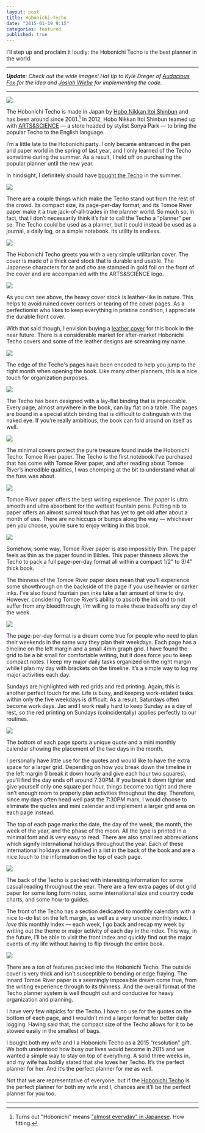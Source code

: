 ```yaml
---
layout: post
title: Hobonichi Techo
date: "2015-01-19 9:15"
categories: featured
published: true
---
```


I’ll step up and proclaim it loudly: the Hobonichi Techo is the best planner in the world. 

---
***Update**: Check out the wide images! Hat tip to Kyle Dreger of [Audacious Fox](http://audaciousfox.com/2015/01/19/beautiful-images-with-css.html) for the idea and [Josiah Wiebe](http://collectif.co/) for implementing the code.*

---

_![](http://thenewsprint.s3.amazonaws.com/media/2015/01/Hobonochi-Techo-2.jpg)_

The Hobonichi Techo is made in Japan by [Hobo Nikkan Itoi Shinbun](http://www.1101.com/iwata/2007-09-12.html) and has been around since 2001.[^1] In 2012, Hobo Nikkan Itoi Shinbun teamed up with [ARTS&SCIENCE](http://www.arts-science.com) — a store headed by stylist Sonya Park — to bring the popular Techo to the English language.

I’m a little late to the Hobonichi party. I only became entranced in the pen and paper world in the spring of last year, and I only learned of the Techo sometime during the summer. As a result, I held off on purchasing the popular planner until the new year.

In hindsight, I definitely should have [bought the Techo](http://www.1101.com/store/techo/2015/planner/detail_cover/c_hpr.html) in the summer.

![](http://thenewsprint.s3.amazonaws.com/media/2015/01/Hobonochi-Techo-3.jpg)

There are a couple things which make the Techo stand out from the rest of the crowd. Its compact size, its page-per-day format, and its Tomoe River paper make it a true jack-of-all-trades in the planner world. So much so, in fact, that I don’t necessarily think it’s fair to call the Techo a “planner” per se. The Techo could be used as a planner, but it could instead be used as a journal, a daily log, or a simple notebook. Its utility is endless.

![](http://thenewsprint.s3.amazonaws.com/media/2015/01/Hobonochi-Techo-1.jpg)

The Hobonichi Techo greets you with a very simple utilitarian cover. The cover is made of a thick card stock that is durable and usable. The Japanese characters for *te* and *cho* are stamped in gold foil on the front of the cover and are accompanied with the ARTS&SCIENCE logo.

![](http://thenewsprint.s3.amazonaws.com/media/2015/01/Hobonochi-Techo-4.jpg)

As you can see above, the heavy cover stock is leather-like in nature. This helps to avoid ruined cover corners or tearing of the cover pages. As a perfectionist who likes to keep everything in pristine condition, I appreciate the durable front cover. 

With that said though, I envision buying a [leather cover](https://www.etsy.com/ca/listing/215183306/hobonichi-techo-planner-cover-w-full?ref=shop_home_active_4) for this book in the near future. There is a considerable market for after-market Hobonichi Techo covers and some of the leather designs are screaming my name.

![](http://thenewsprint.s3.amazonaws.com/media/2015/01/Hobonochi-Techo-5.jpg)

The edge of the Techo's pages have been encoded to help you jump to the right month when opening the book. Like many other planners, this is a nice touch for organization purposes.

_![](http://thenewsprint.s3.amazonaws.com/media/2015/01/Hobonochi-Techo-10.jpg)_

The Techo has been designed with a lay-flat binding that is impeccable. Every page, almost anywhere in the book, can lay flat on a table. The pages are bound in a special stitch binding that is difficult to distinguish with the naked eye. If you’re really ambitious, the book can fold around on itself as well.

_![](http://thenewsprint.s3.amazonaws.com/media/2015/01/Hobonochi-Techo-7.jpg)_

The minimal covers protect the pure treasure found inside the Hobonichi Techo: Tomoe River paper. The Techo is the first notebook I’ve purchased that has come with Tomoe River paper, and after reading about Tomoe River’s incredible qualities, I was chomping at the bit to understand what all the fuss was about.

![](http://thenewsprint.s3.amazonaws.com/media/2015/01/Hobonochi-Techo-13.jpg)

Tomoe River paper offers the best writing experience. The paper is ultra smooth and ultra absorbent for the wettest fountain pens. Putting nib to paper offers an almost surreal touch that has yet to get old after about a month of use. There are no hiccups or bumps along the way — whichever pen you choose, you’re sure to enjoy writing in this book.

_![](http://thenewsprint.s3.amazonaws.com/media/2015/01/Hobonochi-Techo-11.jpg)_

Somehow, some way, Tomoe River paper is also impossibly thin. The paper feels as thin as the paper found in Bibles. This paper thinness allows the Techo to pack a full page-per-day format all within a compact 1/2” to 3/4” thick book. 

The thinness of the Tomoe River paper does mean that you’ll experience some showthrough on the backside of the page if you use heavier or darker inks. I’ve also found fountain pen inks take a fair amount of time to dry. However, considering Tomoe River’s ability to absorb the ink and to not suffer from any bleedthrough, I’m willing to make these tradeoffs any day of the week.

![](http://thenewsprint.s3.amazonaws.com/media/2015/01/Hobonochi-Techo-8.jpg)

The page-per-day format is a dream come true for people who need to plan their weekends in the same way they plan their weekdays. Each page has a timeline on the left margin and a small 4mm graph grid. I have found the grid to be a bit small for comfortable writing, but it does force you to keep compact notes. I keep my major daily tasks organized on the right margin while I plan my day with brackets on the timeline. It’s a simple way to log my major activities each day.

Sundays are highlighted with red grids and red printing. Again, this is another perfect touch for me. Life is busy, and keeping work-related tasks within only the five weekdays is difficult. As a result, Saturdays often become work days. Jac and I work really hard to keep Sunday as a day of rest, so the red printing on Sundays (coincidentally) applies perfectly to our routines.

![](http://thenewsprint.s3.amazonaws.com/media/2015/01/Hobonochi-Techo-9.jpg)

The bottom of each page sports a unique quote and a mini monthly calendar showing the placement of the two days in the month.

I personally have little use for the quotes and would like to have the extra space for a larger grid. Depending on how you break down the timeline in the left margin (I break it down hourly and give each hour two squares), you’ll find the day ends off around 7:30PM. If you break it down tighter and give yourself only one square per hour, things become too tight and there isn’t enough room to properly plan activities throughout the day. Therefore, since my days often head well past the 7:30PM mark, I would choose to eliminate the quotes and mini calendar and implement a larger grid area on each page instead.

The top of each page marks the date, the day of the week, the month, the week of the year, and the phase of the moon. All the type is printed in a minimal font and is very easy to read. There are also small red abbreviations which signify international holidays throughout the year. Each of these international holidays are outlined in a list in the back of the book and are a nice touch to the information on the top of each page.

![](http://thenewsprint.s3.amazonaws.com/media/2015/01/Hobonochi-Techo-12.jpg)

The back of the Techo is packed with interesting information for some casual reading throughout the year. There are a few extra pages of dot grid paper for some long form notes, some international size and country code charts, and some how-to guides. 

The front of the Techo has a section dedicated to monthly calendars with a nice to-do list on the left margin, as well as a very unique monthly index. I *love* this monthly index — each week, I go back and recap my week by writing out the theme or major activity of each day in the index. This way, in the future, I’ll be able to visit the front index and quickly find out the major events of my life without having to flip through the entire book.

_![](http://thenewsprint.s3.amazonaws.com/media/2015/01/Hobonochi-Techo-6.jpg)_

There are a *ton* of features packed into the Hobonichi Techo. The outside cover is very thick and isn’t susceptible to bending or edge fraying. The innard Tomoe River paper is a seemingly impossible dream come true, from the writing experience through to its thinness. And the overall format of the Techo planner system is well thought out and conducive for heavy organization and planning. 

I have very few nitpicks for the Techo. I have no use for the quotes on the bottom of each page, and I wouldn’t mind a larger format for better daily logging. Having said that, the compact size of the Techo allows for it to be stowed easily in the smallest of bags. 

I bought both my wife and I a Hobonichi Techo as a 2015 “resolution” gift. We both understood how busy our lives would become in 2015 and we wanted a simple way to stay on top of everything. A solid three weeks in, and my wife has boldly stated that she loves her Techo. It’s the perfect planner for her. And it’s the perfect planner for me as well.

Not that we are representative of everyone, but if the [Hobonichi Techo](http://www.1101.com/store/techo/2015/planner/detail_cover/c_hpr.html) is the perfect planner for both my wife and I, chances are it’ll be the perfect planner for you too.

---

[^1]: Turns out "Hobonichi" means ["almost everyday" in Japanese](http://en.m.wikipedia.org/wiki/Hobonichi). How fitting.